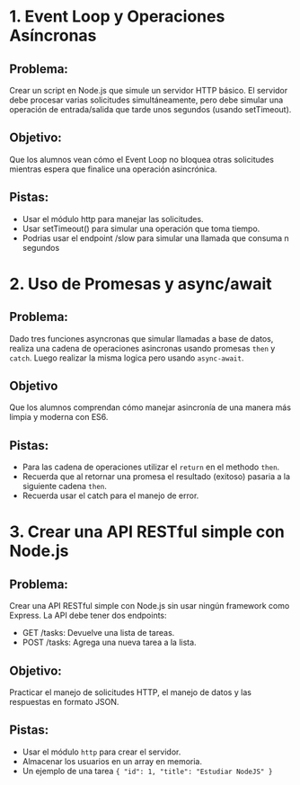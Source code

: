 # 1. Event Loop y Operaciones Asíncronas

## Problema:

Crear un script en Node.js que simule un servidor HTTP básico. El servidor debe procesar varias solicitudes simultáneamente, pero debe simular una operación de entrada/salida que tarde unos segundos (usando setTimeout).

## Objetivo:

Que los alumnos vean cómo el Event Loop no bloquea otras solicitudes mientras espera que finalice una operación asincrónica.

## Pistas:

- Usar el módulo http para manejar las solicitudes.
- Usar setTimeout() para simular una operación que toma tiempo.
- Podrias usar el endpoint /slow para simular una llamada que consuma n segundos

# 2. Uso de Promesas y async/await

## Problema:

Dado tres funciones asyncronas que simular llamadas a base de datos, realiza una cadena de operaciones asincronas usando promesas `then` y `catch`. Luego realizar la misma logica pero usando `async-await`.

## Objetivo

Que los alumnos comprendan cómo manejar asincronía de una manera más limpia y moderna con ES6.

## Pistas:

- Para las cadena de operaciones utilizar el `return` en el methodo `then`.
- Recuerda que al retornar una promesa el resultado (exitoso) pasaria a la siguiente cadena `then`.
- Recuerda usar el catch para el manejo de error.

# 3. Crear una API RESTful simple con Node.js

## Problema:

Crear una API RESTful simple con Node.js sin usar ningún framework como Express. La API debe tener dos endpoints:

- GET /tasks: Devuelve una lista de tareas.
- POST /tasks: Agrega una nueva tarea a la lista.

## Objetivo:

Practicar el manejo de solicitudes HTTP, el manejo de datos y las respuestas en formato JSON.

## Pistas: 

- Usar el módulo `http` para crear el servidor.
- Almacenar los usuarios en un array en memoria.
- Un ejemplo de una tarea `{ "id": 1, "title": "Estudiar NodeJS" }`
